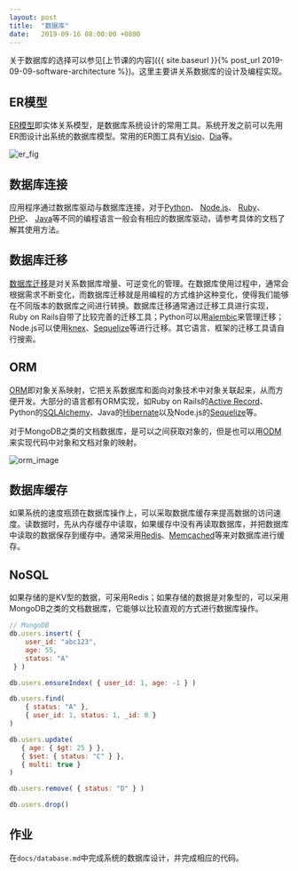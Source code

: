```yaml
---
layout: post
title:  "数据库"
date:   2019-09-16 08:00:00 +0800
---
```


关于数据库的选择可以参见[上节课的内容]({{ site.baseurl }}{% post_url 2019-09-09-software-architecture %})。这里主要讲关系数据库的设计及编程实现。

## ER模型

[ER模型][er]即实体关系模型，是数据库系统设计的常用工具。系统开发之前可以先用ER图设计出系统的数据库模型。常用的ER图工具有[Visio][]、[Dia][]等。

![er_fig][]

## 数据库连接

应用程序通过数据库驱动与数据库连接，对于[Python][python_driver]、 [Node.js][node.js_driver]、 [Ruby][ruby_driver]、 [PHP][php_driver]、 [Java][java_driver]等不同的编程语言一般会有相应的数据库驱动，请参考具体的文档了解其使用方法。

## 数据库迁移

[数据库迁移][db_migration]是对关系数据库增量、可逆变化的管理。在数据库使用过程中，通常会根据需求不断变化，而数据库迁移就是用编程的方式维护这种变化，使得我们能够在不同版本的数据库之间进行转换。数据库迁移通常通过迁移工具进行实现，Ruby on Rails自带了比较完善的迁移工具；Python可以用[alembic][]来管理迁移；Node.js可以使用[knex][]、[Sequelize][]等进行迁移。其它语言、框架的迁移工具请自行搜索。

## ORM

[ORM][]即对象关系映射，它把关系数据库和面向对象技术中对象关联起来，从而方便开发。大部分的语言都有ORM实现，如Ruby on Rails的[Active Record][]、Python的[SQLAlchemy][]、Java的[Hibernate][]以及Node.js的[Sequelize][]等。

对于MongoDB之类的文档数据库，是可以之间获取对象的，但是也可以用[ODM][]来实现代码中对象和文档对象的映射。

![orm_image][]

## 数据库缓存

如果系统的速度瓶颈在数据库操作上，可以采取数据库缓存来提高数据的访问速度。读数据时，先从内存缓存中读取，如果缓存中没有再读取数据库，并把数据库中读取的数据保存到缓存中。通常采用[Redis][]、[Memcached][]等来对数据库进行缓存。

## NoSQL

如果存储的是KV型的数据，可采用Redis；如果存储的数据是对象型的，可以采用MongoDB之类的文档数据库，它能够以比较直观的方式进行数据库操作。

~~~ javascript
// MongoDB
db.users.insert( {
    user_id: "abc123",
    age: 55,
    status: "A"
 } )

db.users.ensureIndex( { user_id: 1, age: -1 } )

db.users.find(
    { status: "A" },
    { user_id: 1, status: 1, _id: 0 }
)

db.users.update(
   { age: { $gt: 25 } },
   { $set: { status: "C" } },
   { multi: true }
)

db.users.remove( { status: "D" } )

db.users.drop()
~~~

## 作业

在`docs/database.md`中完成系统的数据库设计，并完成相应的代码。

[active record]: https://ruby-china.github.io/rails-guides/active_record_basics.html
[alembic]: https://pypi.org/project/alembic/
[db_migration]: https://en.wikipedia.org/wiki/Schema_migration
[dia]: http://dia-installer.de/
[er]: https://zh.wikipedia.org/wiki/ER%E6%A8%A1%E5%9E%8B
[er_fig]: /assets/images/er.png "ER图"
[hibernate]: http://hibernate.org/
[java_driver]: http://www.oracle.com/technetwork/java/javase/jdbc/index.html
[knex]: https://knexjs.org/
[memcached]: https://memcached.org/
[node.js_driver]: https://github.com/sindresorhus/awesome-nodejs#database
[odm]: https://docs.mongodb.com/ecosystem/drivers/#mongodb-odm-object-document-mapper
[orm]: https://zh.wikipedia.org/wiki/%E5%AF%B9%E8%B1%A1%E5%85%B3%E7%B3%BB%E6%98%A0%E5%B0%84
[orm_image]: /assets/images/orm.png "ORM"
[php_driver]: https://github.com/ziadoz/awesome-php#database
[python_driver]: https://github.com/vinta/awesome-python#database-drivers
[redis]: https://redis.io/
[ruby_driver]: https://github.com/markets/awesome-ruby#database-drivers
[sequelize]: http://docs.sequelizejs.com/
[sqlalchemy]: https://www.sqlalchemy.org/
[visio]: https://products.office.com/zh-cn/visio/flowchart-software
